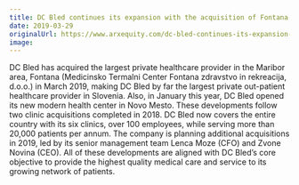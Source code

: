 ```yaml
---
title: DC Bled continues its expansion with the acquisition of Fontana
date: 2019-03-29
originalUrl: https://www.arxequity.com/dc-bled-continues-its-expansion-with-the-acquisition-of-fontana/
image:
---
```


DC Bled has acquired the largest private healthcare provider in the Maribor area, Fontana (Medicinsko Termalni Center Fontana zdravstvo in rekreacija, d.o.o.) in March 2019, making DC Bled by far the largest private out-patient healthcare provider in Slovenia. Also, in January this year, DC Bled opened its new modern health center in Novo Mesto. These developments follow two clinic acquisitions completed in 2018. DC Bled now covers the entire country with its six clinics, over 100 employees, while serving more than 20,000 patients per annum. The company is planning additional acquisitions in 2019, led by its senior management team Lenca Moze (CFO) and Zvone Novina (CEO). All of these developments are aligned with DC Bled’s core objective to provide the highest quality medical care and service to its growing network of patients.

